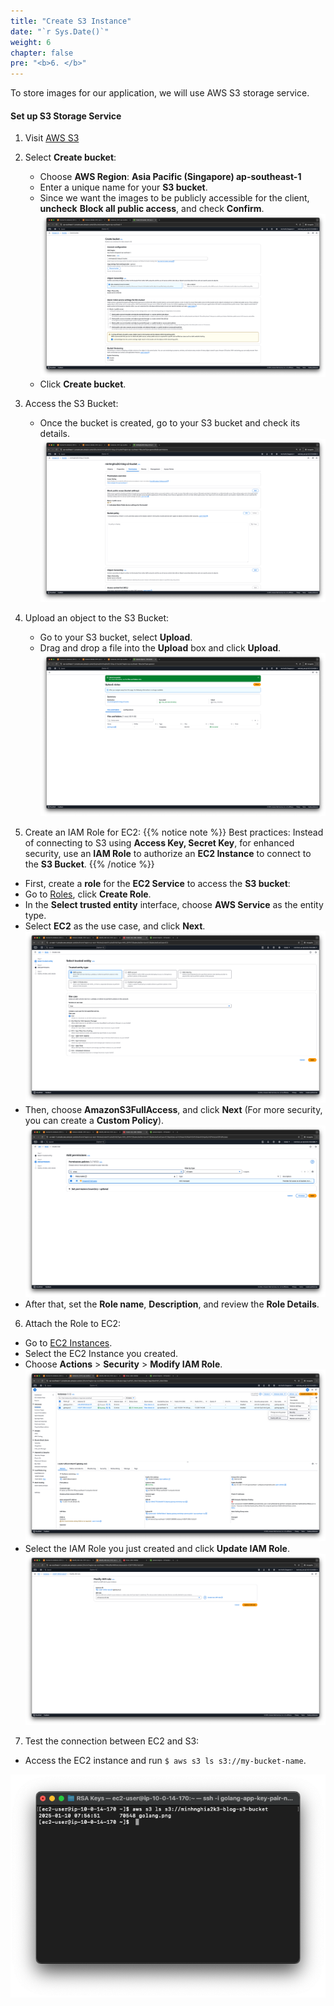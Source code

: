 ```yaml
---
title: "Create S3 Instance"
date: "`r Sys.Date()`"
weight: 6
chapter: false
pre: "<b>6. </b>"
---
```


To store images for our application, we will use AWS S3 storage service.

#### Set up S3 Storage Service

1. Visit [AWS S3](https://ap-southeast-1.console.aws.amazon.com/s3/home?region=ap-southeast-1#)

2. Select **Create bucket**:
   - Choose **AWS Region**: **Asia Pacific (Singapore) ap-southeast-1**
   - Enter a unique name for your **S3 bucket**.
   - Since we want the images to be publicly accessible for the client, **uncheck** **Block all public access**, and check **Confirm**.
![create-bucket.png](/images/6-create-s3-instance/create-bucket.png)
   - Click **Create bucket**.

3. Access the S3 Bucket:
   - Once the bucket is created, go to your S3 bucket and check its details.
![s3-bucket.png](/images/6-create-s3-instance/s3-bucket.png)

4. Upload an object to the S3 Bucket:
   - Go to your S3 bucket, select **Upload**.
   - Drag and drop a file into the **Upload** box and click **Upload**.
![upload-object.png](/images/6-create-s3-instance/upload-object.png)

5. Create an IAM Role for EC2:
{{% notice note %}}
Best practices: Instead of connecting to S3 using **Access Key, Secret Key**, for enhanced security, use an **IAM Role** to authorize an **EC2 Instance** to connect to the **S3 Bucket**.
{{% /notice %}}

- First, create a **role** for the **EC2 Service** to access the **S3 bucket**:
- Go to [Roles](https://us-east-1.console.aws.amazon.com/iam/home?region=us-east-1#/roles), click **Create Role**.
- In the **Select trusted entity** interface, choose **AWS Service** as the entity type.
- Select **EC2** as the use case, and click **Next**.
![iam-role.png](/images/6-create-s3-instance/iam-role.png)
- Then, choose **AmazonS3FullAccess**, and click **Next** (For more security, you can create a **Custom Policy**).
![policy.png](/images/6-create-s3-instance/policy.png)
- After that, set the **Role name**, **Description**, and review the **Role Details**.

6. Attach the Role to EC2:
- Go to [EC2 Instances](https://ap-southeast-1.console.aws.amazon.com/ec2/home?region=ap-southeast-1#Instances:).
- Select the EC2 Instance you created.
- Choose **Actions** > **Security** > **Modify IAM Role**.
![attach-role.png](/images/6-create-s3-instance/attach-role.png)
- Select the IAM Role you just created and click **Update IAM Role**.
![update-iam-role.png](/images/6-create-s3-instance/update-iam-role.png)

7. Test the connection between EC2 and S3:
- Access the EC2 instance and run `$ aws s3 ls s3://my-bucket-name`.

![ec2-to-s3.png](/images/6-create-s3-instance/ec2-to-s3.png)
